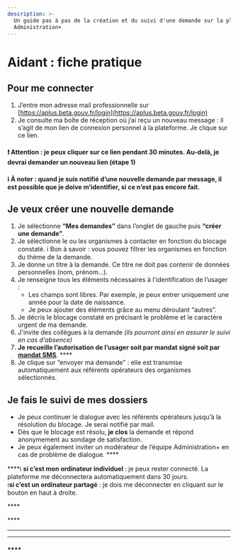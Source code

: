 ```yaml
---
description: >-
  Un guide pas à pas de la création et du suivi d'une demande sur la plateforme
  Administration+
---
```


# Aidant : fiche pratique

## **Pour me connecter**

1. J’entre mon adresse mail professionnelle sur [https://aplus.beta.gouv.fr/login](https://aplus.beta.gouv.fr/login) 
2. Je consulte ma boîte de réception où j’ai reçu un nouveau message : il s’agit de mon lien de connexion personnel à la plateforme. Je clique sur ce lien.

#### ❗ Attention : je peux cliquer sur ce lien pendant 30 minutes. Au-delà, je devrai demander un nouveau lien \(étape 1\)

#### ℹ  À noter : quand je suis notifié d’une nouvelle demande par message,  il est possible que je doive m’identifier, si ce n’est pas encore fait.

## **Je veux créer une nouvelle demande**

1. Je sélectionne **“Mes demandes”** dans l’onglet de gauche puis **“créer une demande”**. 
2. Je sélectionne le ou les organismes à contacter en fonction du blocage constaté.   ℹ Bon à savoir : vous pouvez filtrer les organismes en fonction du thème de la demande. 
3. Je donne un titre à la demande. Ce titre ne doit pas contenir de données personnelles \(nom, prénom…\).  
4. Je renseigne tous les éléments nécessaires à l'identification de l’usager :  
   * Les champs sont libres. Par exemple, je peux entrer uniquement une année pour la date de naissance.
   * Je peux ajouter des éléments grâce au menu déroulant “autres”. 
5. Je décris le blocage constaté en précisant le problème et le caractère urgent de ma demande. 
6. J'invite des collègues à la demande _\(ils pourront ainsi en assurer le suivi en cas d'absence\)_ 
7.  **Je recueille l’autorisation de l’usager soit par mandat signé soit par** [**mandat SMS**](https://docs.aplus.beta.gouv.fr/mandat/comment-creer-un-mandat-dans-le-contexte-de-confinement-lie-a-lepidemie-covid).  **** 
8. Je clique sur “envoyer ma demande” : elle est transmise automatiquement aux référents opérateurs des organismes sélectionnés.

## **Je fais le suivi de mes dossiers**

* Je peux continuer le dialogue avec les référents opérateurs jusqu’à la résolution du blocage. Je serai notifié par mail.   
* Dès que le blocage est résolu, **je clos** la demande et répond anonymement au sondage de satisfaction.  
* Je peux également inviter un modérateur de l’équipe Administration+ en cas de problème de dialogue. ****

  
 ****ℹ **si c’est mon ordinateur individuel** : je peux rester connecté. La plateforme me déconnectera automatiquement dans 30 jours.   
ℹ**si c’est un ordinateur partagé** : je dois me déconnecter en cliquant sur le bouton en haut à droite.

\*\*\*\*

\*\*\*\*

  
****

  
****

####  **** 

